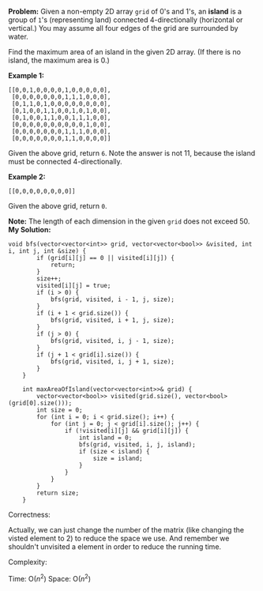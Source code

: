 **Problem:**
Given a non-empty 2D array `grid` of 0's and 1's, an **island** is a group of `1`'s (representing land) connected 4-directionally (horizontal or vertical.) You may assume all four edges of the grid are surrounded by water.

Find the maximum area of an island in the given 2D array. (If there is no island, the maximum area is 0.)

**Example 1:**

```
[[0,0,1,0,0,0,0,1,0,0,0,0,0],
 [0,0,0,0,0,0,0,1,1,1,0,0,0],
 [0,1,1,0,1,0,0,0,0,0,0,0,0],
 [0,1,0,0,1,1,0,0,1,0,1,0,0],
 [0,1,0,0,1,1,0,0,1,1,1,0,0],
 [0,0,0,0,0,0,0,0,0,0,1,0,0],
 [0,0,0,0,0,0,0,1,1,1,0,0,0],
 [0,0,0,0,0,0,0,1,1,0,0,0,0]]
```

Given the above grid, return `6`. Note the answer is not 11, because the island must be connected 4-directionally.

**Example 2:**

```
[[0,0,0,0,0,0,0,0]]
```

Given the above grid, return `0`.

**Note:** The length of each dimension in the given `grid` does not exceed 50.
**My Solution:**
```
void bfs(vector<vector<int>> grid, vector<vector<bool>> &visited, int i, int j, int &size) {
        if (grid[i][j] == 0 || visited[i][j]) {
            return;
        }
        size++;
        visited[i][j] = true;
        if (i > 0) {
            bfs(grid, visited, i - 1, j, size);
        }
        if (i + 1 < grid.size()) {
            bfs(grid, visited, i + 1, j, size);
        }
        if (j > 0) {
            bfs(grid, visited, i, j - 1, size);
        }
        if (j + 1 < grid[i].size()) {
            bfs(grid, visited, i, j + 1, size);
        }
    }
    
    int maxAreaOfIsland(vector<vector<int>>& grid) {
        vector<vector<bool>> visited(grid.size(), vector<bool> (grid[0].size()));
        int size = 0;
        for (int i = 0; i < grid.size(); i++) {
            for (int j = 0; j < grid[i].size(); j++) {
                if (!visited[i][j] && grid[i][j]) {
                    int island = 0;
                    bfs(grid, visited, i, j, island);
                    if (size < island) {
                        size = island;
                    }
                }
            }
        }
        return size;
    }
```
Correctness:

Actually, we can just change the number of the matrix (like changing the visted element to 2) to reduce the space we use. And remember we shouldn't unvisited a element in order to reduce the running time.

Complexity:

Time: O($n^2$)
Space: O($n^2$)